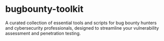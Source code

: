 # bugbounty-toolkit
A curated collection of essential tools and scripts for bug bounty hunters and cybersecurity professionals, designed to streamline your vulnerability assessment and penetration testing.
